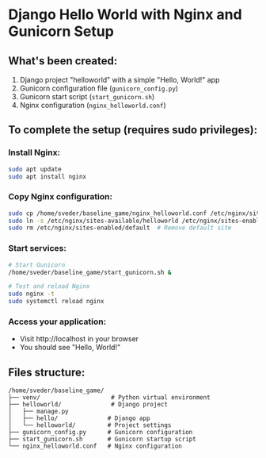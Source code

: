 # Django Hello World with Nginx and Gunicorn Setup

## What's been created:
1. Django project "helloworld" with a simple "Hello, World!" app
2. Gunicorn configuration file (`gunicorn_config.py`)
3. Gunicorn start script (`start_gunicorn.sh`)
4. Nginx configuration (`nginx_helloworld.conf`)

## To complete the setup (requires sudo privileges):

### Install Nginx:
```bash
sudo apt update
sudo apt install nginx
```

### Copy Nginx configuration:
```bash
sudo cp /home/sveder/baseline_game/nginx_helloworld.conf /etc/nginx/sites-available/helloworld
sudo ln -s /etc/nginx/sites-available/helloworld /etc/nginx/sites-enabled/
sudo rm /etc/nginx/sites-enabled/default  # Remove default site
```

### Start services:
```bash
# Start Gunicorn
/home/sveder/baseline_game/start_gunicorn.sh &

# Test and reload Nginx
sudo nginx -t
sudo systemctl reload nginx
```

### Access your application:
- Visit http://localhost in your browser
- You should see "Hello, World!"

## Files structure:
```
/home/sveder/baseline_game/
├── venv/                    # Python virtual environment
├── helloworld/              # Django project
│   ├── manage.py
│   ├── hello/              # Django app
│   └── helloworld/         # Project settings
├── gunicorn_config.py      # Gunicorn configuration
├── start_gunicorn.sh       # Gunicorn startup script
└── nginx_helloworld.conf   # Nginx configuration
```